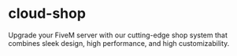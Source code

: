 # cloud-shop
Upgrade your FiveM server with our cutting-edge shop system that combines sleek design, high performance, and high customizability.
